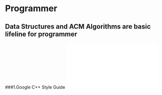 # Programmer
## Data Structures and ACM Algorithms are basic lifeline for programmer
###1.Google C++ Style Guide
![link](test_tool/google_cpp_style/README.md)
